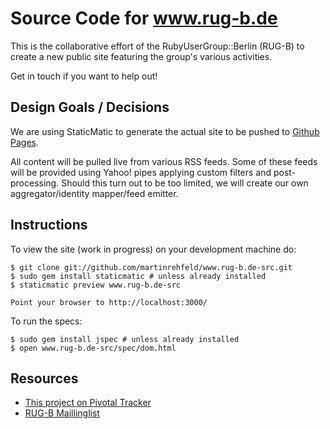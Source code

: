 Source Code for www.rug-b.de
============================

This is the collaborative effort of the RubyUserGroup::Berlin (RUG-B) to create a new public site featuring the group's various activities.

Get in touch if you want to help out!


Design Goals / Decisions
------------------------

We are using StaticMatic to generate the actual site to be pushed to [Github Pages](http://rug-b.github.com).

All content will be pulled live from various RSS feeds. Some of these feeds will be provided using Yahoo! pipes applying custom filters and post-processing. Should this turn out to be too limited, we will create our own aggregator/identity mapper/feed emitter.


Instructions
------------

To view the site (work in progress) on your development machine do:

    $ git clone git://github.com/martinrehfeld/www.rug-b.de-src.git
    $ sudo gem install staticmatic # unless already installed
    $ staticmatic preview www.rug-b.de-src
    
    Point your browser to http://localhost:3000/

To run the specs:

    $ sudo gem install jspec # unless already installed
    $ open www.rug-b.de-src/spec/dom.html

Resources
---------

* [This project on Pivotal Tracker](https://www.pivotaltracker.com/projects/63590)
* [RUG-B Maillinglist](http://groups.google.de/group/rug-b)
